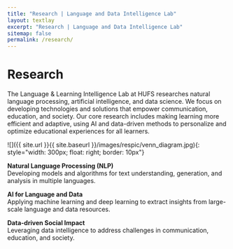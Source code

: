 ```yaml
---
title: "Research | Language and Data Intelligence Lab"
layout: textlay
excerpt: "Research | Language and Data Intelligence Lab"
sitemap: false
permalink: /research/
---
```


# Research



The Language & Learning Intelligence Lab at HUFS researches natural language processing, artificial intelligence, and data science. We focus on developing technologies and solutions that empower communication, education, and society. Our core research includes making learning more efficient and adaptive, using AI and data-driven methods to personalize and optimize educational experiences for all learners.

![]({{ site.url }}{{ site.baseurl }}/images/respic/venn_diagram.jpg){: style="width: 300px; float: right; border: 10px"}

**Natural Language Processing (NLP)**  
Developing models and algorithms for text understanding, generation, and analysis in multiple languages.

**AI for Language and Data**  
Applying machine learning and deep learning to extract insights from large-scale language and data resources.

**Data-driven Social Impact**  
Leveraging data intelligence to address challenges in communication, education, and society.

